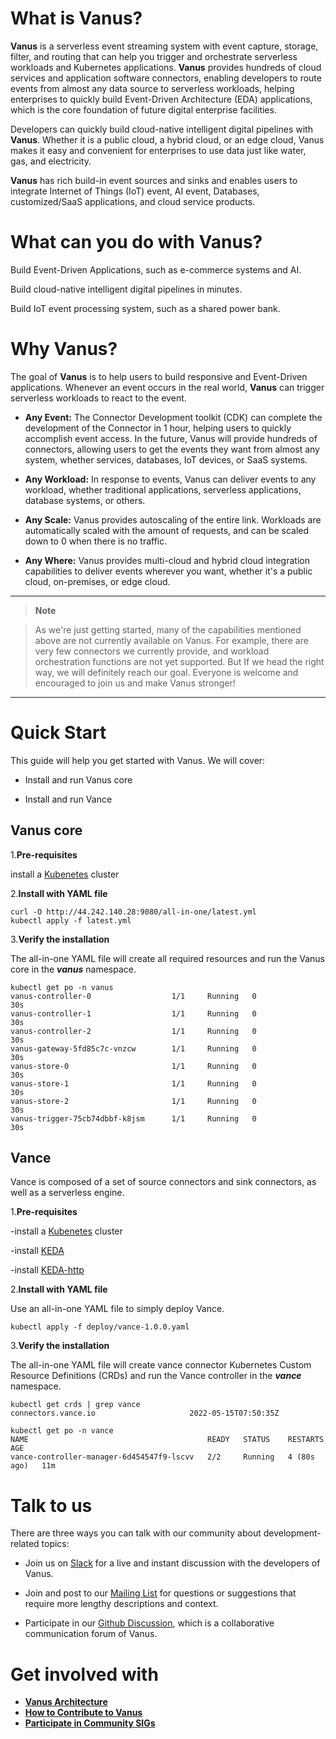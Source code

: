# What is Vanus?

**Vanus** is a serverless event streaming system with event capture, storage, filter, and routing that can help you trigger and orchestrate serverless workloads and Kubernetes applications. **Vanus** provides hundreds of cloud services and application software connectors, enabling developers to route events from almost any data source to serverless workloads, helping enterprises to quickly build Event-Driven Architecture (EDA) applications, which is the core foundation of future digital enterprise facilities. 

Developers can quickly build cloud-native intelligent digital pipelines with **Vanus**. Whether it is a public cloud, a hybrid cloud, or an edge cloud, Vanus makes it easy and convenient for enterprises to use data just like water, gas, and electricity.

**Vanus** has rich build-in event sources and sinks and enables users to integrate Internet of Things (IoT) event, AI event, Databases, customized/SaaS applications, and cloud service products.



# What can you do with Vanus?

Build Event-Driven Applications, such as e-commerce systems and AI.

Build cloud-native intelligent digital pipelines in minutes.

Build IoT event processing system, such as a shared power bank.

# Why Vanus?

The goal of **Vanus** is to help users to build responsive and Event-Driven applications. Whenever an event occurs in the real world, **Vanus** can trigger serverless workloads to react to the event.

- **Any Event:** The Connector Development toolkit (CDK) can complete the development of the Connector in 1 hour, helping users to quickly accomplish event access. In the future, Vanus will provide hundreds of connectors, allowing users to get the events they want from almost any system, whether services, databases, IoT devices, or SaaS systems.

- **Any Workload:** In response to events, Vanus can deliver events to any workload, whether traditional applications, serverless applications, database systems, or others.

- **Any Scale:** Vanus provides autoscaling of the entire link. Workloads are automatically scaled with the amount of requests, and can be scaled down to 0 when there is no traffic.

- **Any Where:**  Vanus provides multi-cloud and hybrid cloud integration capabilities to deliver events wherever you want, whether it's a public cloud, on-premises, or edge cloud.

---
> **Note**

> As we're just getting started, many of the capabilities mentioned above are not currently available on Vanus. For example, there are very few connectors we currently provide, and workload orchestration functions are not yet supported. But If we head the right way, we will definitely reach our goal. Everyone is welcome and encouraged to join us and make Vanus stronger!

---

# Quick Start

This guide will help you get started with Vanus. We will cover:

- Install and run Vanus core

- Install and run Vance

## Vanus core

1.**Pre-requisites**


install a [Kubenetes](https://kubernetes.io/docs/setup/)  cluster

2.**Install with YAML file**

```
curl -O http://44.242.140.28:9080/all-in-one/latest.yml
kubectl apply -f latest.yml
```

3.**Verify the installation**

The all-in-one YAML file will create all required resources and run the Vanus core in the ***vanus*** namespace.

```
kubectl get po -n vanus
vanus-controller-0                  1/1     Running   0             30s
vanus-controller-1                  1/1     Running   0             30s
vanus-controller-2                  1/1     Running   0             30s
vanus-gateway-5fd85c7c-vnzcw        1/1     Running   0             30s
vanus-store-0                       1/1     Running   0             30s
vanus-store-1                       1/1     Running   0             30s
vanus-store-2                       1/1     Running   0             30s
vanus-trigger-75cb74dbbf-k8jsm      1/1     Running   0             30s
```

## Vance

Vance is composed of a set of source connectors and sink connectors, as well as a serverless engine.

1.**Pre-requisites**

-install a [Kubenetes](https://kubernetes.io/docs/setup/) cluster

-install [KEDA](https://keda.sh/docs/2.7/deploy/)

-install [KEDA-http](https://github.com/kedacore/http-add-on/blob/main/docs/install.md)

2.**Install with YAML file**

Use an all-in-one YAML file to simply deploy Vance.

```
kubectl apply -f deploy/vance-1.0.0.yaml
```

3.**Verify the installation**

The all-in-one YAML file will create vance connector Kubernetes Custom Resource Definitions (CRDs) and run the Vance controller in the ***vance*** namespace.

```
kubectl get crds | grep vance
connectors.vance.io                     2022-05-15T07:50:35Z
```
```
kubectl get po -n vance
NAME                                        READY   STATUS    RESTARTS      AGE
vance-controller-manager-6d454547f9-lscvv   2/2     Running   4 (80s ago)   11m
```

# Talk to us

There are three ways you can talk with our community about development-related topics:

- Join us on [Slack](https://join.slack.com/t/linkall-group/shared_invite/zt-1994ehs51-Yf5_EAvdfm4VH~o_djG7Sg) for a live and instant discussion with the developers of Vanus.

- Join and post to our [Mailing List](https://groups.google.com/g/linkall) for questions or suggestions that require more lengthy descriptions and context.

- Participate in our [Github Discussion](https://github.com/linkall-labs/vanus/discussions), which is a collaborative communication forum of Vanus.


# Get involved with

- [**Vanus Architecture**](https://github.com/linkall-labs/docs/blob/main/architecture.md)
- [**How to Contribute to Vanus**](https://github.com/linkall-labs/docs/blob/main/how-to-contribute.md)
- [**Participate in Community SIGs**](https://github.com/linkall-labs/docs/blob/main/SIGs.md)


